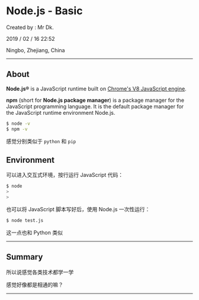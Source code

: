 # Node.js - Basic

Created by : Mr Dk.

2019 / 02 / 16 22:52

Ningbo, Zhejiang, China

---

## About

__Node.js&reg;__ is a JavaScript runtime built on [Chrome's V8 JavaScript engine](https://developers.google.com/v8/).

__npm__ (short for __Node.js package manager__) is a package manager for the JavaScript programming language. It is the default package manager for the JavaScript runtime environment Node.js.

```bash
$ node -v
$ npm -v
```

感觉分别类似于 `python` 和 `pip`

## Environment

可以进入交互式环境，按行运行 JavaScript 代码：

```bash
$ node
>
>
```

也可以将 JavaScript 脚本写好后，使用 Node.js 一次性运行：

```bash
$ node test.js
```

这一点也和 Python 类似

---

## Summary

所以说感觉各类技术都学一学

感觉好像都是相通的嘛？

---

